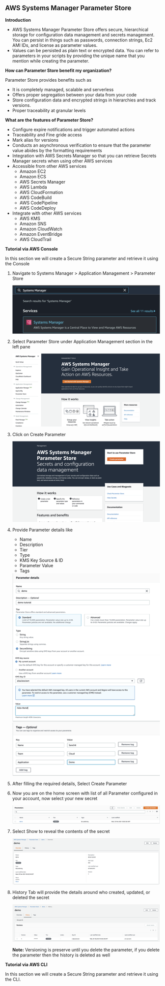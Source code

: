 ## AWS Systems Manager Parameter Store

**Introduction**
- AWS Systems Manager Parameter Store offers secure, hierarchical storage for configuration data management and secrets management. You can persist in things such as passwords, connection strings, Ec2 AMI IDs, and license as parameter values. 
- Values can be persisted as plain text or encrypted data. You can refer to parameters in your scripts by providing the unique name that you mention while creating the parameter.

**How can Parameter Store benefit my organization?**

Parameter Store provides benefits such as
- It is completely managed, scalable and serverless
- Offers proper segregation between your data from your code
- Store configuration data and encrypted strings in hierarchies and track versions.
- Proper traceability at granular levels

**What are the features of Parameter Store?**
- Configure expire notifications and trigger automated actions
- Traceability and Fine gride access
- Mark alias for versions
- Conducts an asynchronous verification to ensure that the parameter value abides by the formatting requirements
- Integration with AWS Secrets Manager so that you can retrieve Secrets Manager secrets when using other AWS services
- Accessible from other AWS services
    - Amazon EC2
    - Amazon ECS
    - AWS Secrets Manager
    - AWS Lambda
    - AWS CloudFormation
    - AWS CodeBuild
    - AWS CodePipeline
    - AWS CodeDeploy
- Integrate with other AWS services
    - AWS KMS
    - Amazon SNS
    - Amazon CloudWatch
    - Amazon EventBridge
    - AWS CloudTrail

**Tutorial via AWS Console**

In this section we will create a Secure String parameter and retrieve it using the Console
1. Navigate to Systems Manager > Application Management > Parameter Store  
   
   <img src="images/image1.png" class="inline"/>

2. Select Parameter Store under Application Management section in the left pane
    
   <img src="images/image2.png" class="inline"/>

3. Click on Create Parameter

   <img src="images/image3.png" class="inline"/>

4. Provide Parameter details like
    - Name
    - Description
    - Tier
    - Type
    - KMS Key Source & ID
    - Parameter Value
    - Tags
     
    <img src="images/image4.png" class="inline"/>
    
    <img src="images/image5.png" class="inline"/>
    
    <img src="images/image6.png" class="inline"/>

5. After filling the required details, Select Create Parameter 
 
6. Now you are on the home screen with list of all Parameter configured in your account, now select your new secret
    
    <img src="images/image7.png" class="inline"/>
    
7. Select Show to reveal the contents of the secret  

    <img src="images/image8.png" class="inline"/>

8. History Tab will provide the details around who created, updated, or deleted the secret

    <img src="images/image9.png" class="inline"/>
    
    **Note:** Versioning is preserve until you delete the parameter, if you delete the parameter then the history is deleted as well

**Tutorial via AWS CLI**

In this section we will create a Secure String parameter and retrieve it using the CLI.

